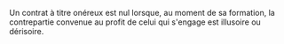 Un contrat à titre onéreux est nul lorsque, au moment de sa formation, la contrepartie convenue au profit de celui qui s'engage est illusoire ou dérisoire.
